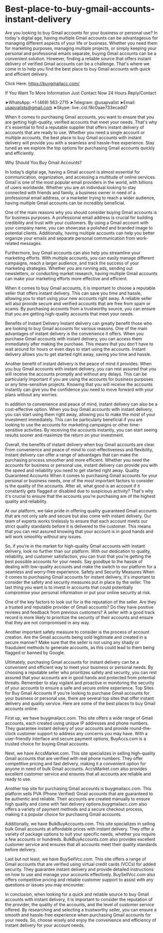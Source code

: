 # Best-place-to-buy-gmail-accounts-instant-delivery
Are you looking to buy Gmail accounts for your business or personal use? In today's digital age, having multiple Gmail accounts can be advantageous for managing different aspects of your life or business. Whether you need them for marketing purposes, 
managing multiple projects, or simply keeping your personal and professional emails separate, buying Gmail accounts can be a convenient solution. However, finding a reliable source that offers instant delivery of verified Gmail accounts can be a challenge. That's where we come in to help you find the best place to buy Gmail accounts with quick and efficient delivery.

Click Here: https://buygmailacc.com/

If You Want To More Information Just Contact Now 24 Hours Reply/Contact

➤WhatsApp: +1 (469) 563-2715
➤Telegram: @usapvalist
➤Email: usapvalists@gmail.com
➤Skype: live:.cid.f8c0aae733ecadd7

When it comes to purchasing Gmail accounts, you want to ensure that you are getting high-quality, verified accounts that meet your needs. That's why it's essential to find a reputable supplier that offers instant delivery of accounts that are ready to use. Whether you need a single account or multiple accounts, the best place to buy Gmail accounts with instant delivery will provide you with a seamless and hassle-free experience. Stay tuned as we explore the top options for purchasing Gmail accounts quickly and efficiently.


Why Should You Buy Gmail Accounts?

In today’s digital age, having a Gmail account is almost essential for communication, organization, and accessing a multitude of online services. Gmail is one of the most popular email providers in the world, with billions of users worldwide. Whether you are an individual looking to stay connected with friends and family, a business owner in need of a professional email address, or a marketer trying to reach a wider audience, having multiple Gmail accounts can be incredibly beneficial.

One of the main reasons why you should consider buying Gmail accounts is for business purposes. A professional email address is crucial for building credibility and trust with your customers. By using a Gmail account with your company name, you can showcase a polished and branded image to potential clients. Additionally, having multiple accounts can help you better organize your emails and separate personal communication from work-related messages.

Furthermore, buy Gmail accounts can also help you streamline your marketing efforts. With multiple accounts, you can easily manage different campaigns, reach a larger audience, and track the success of your marketing strategies. Whether you are running ads, sending out newsletters, or conducting market research, having multiple Gmail accounts can make your marketing efforts more effective and efficient.


When it comes to buy Gmail accounts, it is important to choose a reputable seller that offers instant delivery. This can save you time and hassle, allowing you to start using your new accounts right away. A reliable seller will also provide secure and verified accounts that are free from spam or scams. By purchasing accounts from a trustworthy source, you can ensure that you are getting high-quality accounts that meet your needs.

Benefits of Instant Delivery
Instant delivery can greatly benefit those who are looking to buy Gmail accounts for various reasons. One of the main advantages of instant delivery is the convenience it offers. When you purchase Gmail accounts with instant delivery, you can access them immediately after making the purchase. This means that you don't have to wait around for hours or even days to start using the accounts. Instant delivery allows you to get started right away, saving you time and hassle.

Another benefit of instant delivery is the peace of mind it provides. When you buy Gmail accounts with instant delivery, you can rest assured that you will receive the accounts promptly and without any delays. This can be particularly important if you are using the accounts for business purposes or any time-sensitive projects. Knowing that you will receive the accounts instantly can give you the confidence you need to move forward with your plans without any worries.

In addition to convenience and peace of mind, instant delivery can also be a cost-effective option. When you buy Gmail accounts with instant delivery, you can start using them right away, allowing you to make the most of your investment immediately. This can be particularly beneficial if you are looking to use the accounts for marketing campaigns or other time-sensitive activities. By receiving the accounts instantly, you can start seeing results sooner and maximize the return on your investment.


Overall, the benefits of instant delivery when buy Gmail accounts are clear. From convenience and peace of mind to cost-effectiveness and flexibility, instant delivery can offer a range of advantages that can make the purchasing process smoother and more efficient. Whether you need the accounts for business or personal use, instant delivery can provide you with the speed and reliability you need to get started right away.
Quality Guaranteed Accounts
When it comes to purchasing Gmail accounts for your personal or business needs, one of the most important factors to consider is the quality of the accounts. After all, what good is an account if it constantly gets flagged or disabled due to suspicious activity? That's why it's crucial to ensure that the accounts you're purchasing are of the highest quality and reliability. 

At our platform, we take pride in offering quality guaranteed Gmail accounts that are not only safe and secure but also come with instant delivery. Our team of experts works tirelessly to ensure that each account meets our strict quality standards before it is delivered to the customer. This means that you can rest assured knowing that your account is in good hands and will work smoothly without any issues.




So, if you're in the market for high-quality Gmail accounts with instant delivery, look no further than our platform. With our dedication to quality, reliability, and customer satisfaction, you can trust that you're getting the best possible accounts for your needs. Say goodbye to the hassle of dealing with low-quality accounts and make the switch to our platform for a seamless and worry-free experience.
Safety and Security Measures
When it comes to purchasing Gmail accounts for instant delivery, it's important to consider the safety and security measures put in place by the seller. The last thing you want is to invest in accounts that could potentially compromise your personal information or put your online security at risk.

One of the key factors to look out for is the reputation of the seller. Are they a trusted and reputable provider of Gmail accounts? Do they have positive reviews and feedback from previous customers? A seller with a good track record is more likely to prioritize the security of their accounts and ensure that they are not compromised in any way.

Another important safety measure to consider is the process of account creation. Are the Gmail accounts being sold legitimate and created in a secure manner? Make sure that the seller is not using any shady or fraudulent methods to generate accounts, as this could lead to them being flagged or banned by Google.

Ultimately, purchasing Gmail accounts for instant delivery can be a convenient and efficient way to meet your business or personal needs. By choosing a reputable seller who prioritizes safety and security, you can rest assured that your accounts are in good hands and protected from potential threats. Remember to stay vigilant and proactive in monitoring the security of your accounts to ensure a safe and secure online experience.
Top Sites for Buy Gmail Accounts
If you're looking to purchase Gmail accounts for your business or personal use, there are several top sites that offer instant delivery and quality service. Here are some of the best places to buy Gmail accounts online:

First up, we have buygmailacc.com. This site offers a wide range of Gmail accounts, each created using unique IP addresses and phone numbers. They guarantee instant delivery of your accounts and provide round-the-clock customer support to address any concerns you may have. With a user-friendly interface and secure payment options, BuyAccs.com is a trusted choice for buying Gmail accounts.

Next, we have AccsMarket.com. This site specializes in selling high-quality Gmail accounts that are verified with real phone numbers. They offer competitive pricing and fast delivery, making it a convenient option for anyone in need of bulk Gmail accounts. AccsMarket.com also provides excellent customer service and ensures that all accounts are reliable and ready to use.

Another top site for purchasing Gmail accounts is buygmailacc.com. This platform sells PVA (Phone Verified) Gmail accounts that are guaranteed to be authentic and reliable. Their accounts are created manually to ensure high quality and come with fast delivery options.buygmailacc.com also offers a variety of payment methods and a secure checkout process, making it a popular choice for purchasing Gmail accounts.

Additionally, we have BulkBuyAccounts.com. This site specializes in selling bulk Gmail accounts at affordable prices with instant delivery. They offer a variety of package options to suit your specific needs, whether you require a few accounts or hundreds. BulkBuyAccounts.com also provides excellent customer service and ensures that all accounts meet their quality standards before delivery.

Last but not least, we have BuySellVcc.com. This site offers a range of Gmail accounts that are verified using virtual credit cards (VCCs) for added security. They guarantee instant delivery and provide detailed instructions on how to use and manage your accounts effectively. BuySellVcc.com also offers competitive pricing and reliable customer support to assist with any questions or issues you may encounter.

In conclusion, when looking for a quick and reliable source to buy Gmail accounts with instant delivery, it is important to consider the reputation of the provider, the quality of the accounts, and the level of customer service offered. By researching and selecting a trustworthy seller, you can ensure a smooth and hassle-free experience when purchasing Gmail accounts for your needs. So, choose wisely and enjoy the convenience and efficiency of instant delivery for your account needs.
